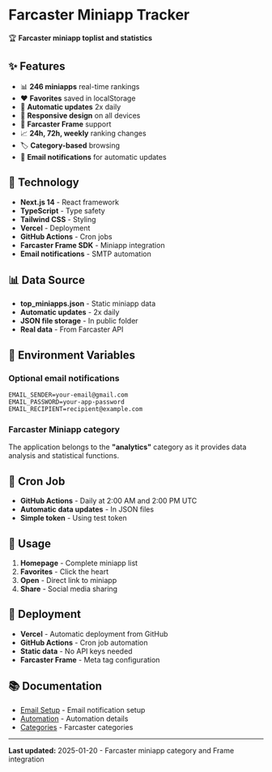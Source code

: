 # Farcaster Miniapp Tracker

🏆 **Farcaster miniapp toplist and statistics**

## ✨ Features

- 📊 **246 miniapps** real-time rankings
- ❤️ **Favorites** saved in localStorage
- 🔄 **Automatic updates** 2x daily
- 📱 **Responsive design** on all devices
- 🎯 **Farcaster Frame** support
- 📈 **24h, 72h, weekly** ranking changes
- 🏷️ **Category-based** browsing
- 📧 **Email notifications** for automatic updates

## 🚀 Technology

- **Next.js 14** - React framework
- **TypeScript** - Type safety
- **Tailwind CSS** - Styling
- **Vercel** - Deployment
- **GitHub Actions** - Cron jobs
- **Farcaster Frame SDK** - Miniapp integration
- **Email notifications** - SMTP automation

## 📊 Data Source

- **top_miniapps.json** - Static miniapp data
- **Automatic updates** - 2x daily
- **JSON file storage** - In public folder
- **Real data** - From Farcaster API

## 🔧 Environment Variables

### Optional email notifications
```env
EMAIL_SENDER=your-email@gmail.com
EMAIL_PASSWORD=your-app-password
EMAIL_RECIPIENT=recipient@example.com
```

### Farcaster Miniapp category
The application belongs to the **"analytics"** category as it provides data analysis and statistical functions.

## 🎯 Cron Job

- **GitHub Actions** - Daily at 2:00 AM and 2:00 PM UTC
- **Automatic data updates** - In JSON files
- **Simple token** - Using test token

## 📱 Usage

1. **Homepage** - Complete miniapp list
2. **Favorites** - Click the heart
3. **Open** - Direct link to miniapp
4. **Share** - Social media sharing

## 🚀 Deployment

- **Vercel** - Automatic deployment from GitHub
- **GitHub Actions** - Cron job automation
- **Static data** - No API keys needed
- **Farcaster Frame** - Meta tag configuration

## 📚 Documentation

- [Email Setup](EMAIL_SETUP.md) - Email notification setup
- [Automation](AUTOMATION.md) - Automation details
- [Categories](CATEGORIES.md) - Farcaster categories

---

**Last updated:** 2025-01-20 - Farcaster miniapp category and Frame integration

